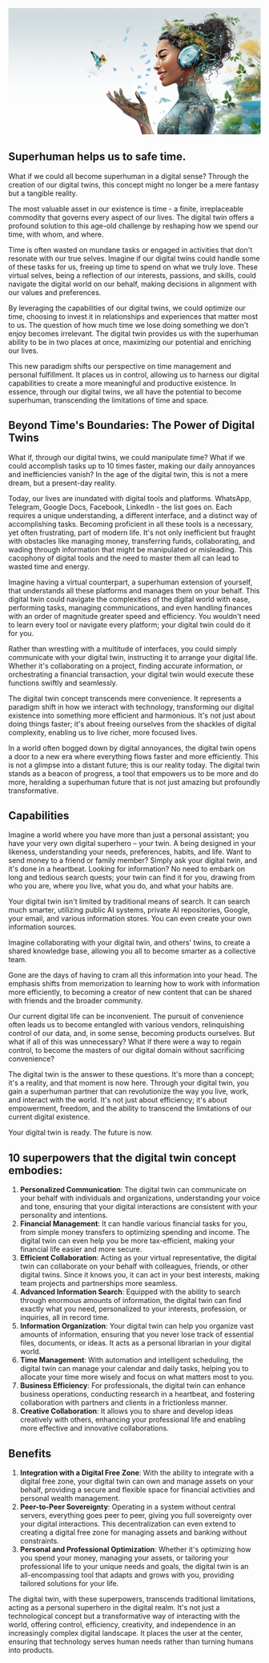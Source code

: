 
![](img/twin_happy_safetime.png)

## Superhuman helps us to safe time.

What if we could all become superhuman in a digital sense? Through the creation of our digital twins, this concept might no longer be a mere fantasy but a tangible reality.

The most valuable asset in our existence is time - a finite, irreplaceable commodity that governs every aspect of our lives. The digital twin offers a profound solution to this age-old challenge by reshaping how we spend our time, with whom, and where.

Time is often wasted on mundane tasks or engaged in activities that don't resonate with our true selves. Imagine if our digital twins could handle some of these tasks for us, freeing up time to spend on what we truly love. These virtual selves, being a reflection of our interests, passions, and skills, could navigate the digital world on our behalf, making decisions in alignment with our values and preferences.

By leveraging the capabilities of our digital twins, we could optimize our time, choosing to invest it in relationships and experiences that matter most to us. The question of how much time we lose doing something we don't enjoy becomes irrelevant. The digital twin provides us with the superhuman ability to be in two places at once, maximizing our potential and enriching our lives.

This new paradigm shifts our perspective on time management and personal fulfillment. It places us in control, allowing us to harness our digital capabilities to create a more meaningful and productive existence. In essence, through our digital twins, we all have the potential to become superhuman, transcending the limitations of time and space.

## Beyond Time's Boundaries: The Power of Digital Twins

What if, through our digital twins, we could manipulate time? What if we could accomplish tasks up to 10 times faster, making our daily annoyances and inefficiencies vanish? In the age of the digital twin, this is not a mere dream, but a present-day reality.

Today, our lives are inundated with digital tools and platforms. WhatsApp, Telegram, Google Docs, Facebook, LinkedIn - the list goes on. Each requires a unique understanding, a different interface, and a distinct way of accomplishing tasks. Becoming proficient in all these tools is a necessary, yet often frustrating, part of modern life. It's not only inefficient but fraught with obstacles like managing money, transferring funds, collaborating, and wading through information that might be manipulated or misleading. This cacophony of digital tools and the need to master them all can lead to wasted time and energy.

Imagine having a virtual counterpart, a superhuman extension of yourself, that understands all these platforms and manages them on your behalf. This digital twin could navigate the complexities of the digital world with ease, performing tasks, managing communications, and even handling finances with an order of magnitude greater speed and efficiency. You wouldn't need to learn every tool or navigate every platform; your digital twin could do it for you.

Rather than wrestling with a multitude of interfaces, you could simply communicate with your digital twin, instructing it to arrange your digital life. Whether it's collaborating on a project, finding accurate information, or orchestrating a financial transaction, your digital twin would execute these functions swiftly and seamlessly.

The digital twin concept transcends mere convenience. It represents a paradigm shift in how we interact with technology, transforming our digital existence into something more efficient and harmonious. It's not just about doing things faster; it's about freeing ourselves from the shackles of digital complexity, enabling us to live richer, more focused lives.

In a world often bogged down by digital annoyances, the digital twin opens a door to a new era where everything flows faster and more efficiently. This is not a glimpse into a distant future; this is our reality today. The digital twin stands as a beacon of progress, a tool that empowers us to be more and do more, heralding a superhuman future that is not just amazing but profoundly transformative.

## Capabilities

Imagine a world where you have more than just a personal assistant; you have your very own digital superhero – your twin. A being designed in your likeness, understanding your needs, preferences, habits, and life. Want to send money to a friend or family member? Simply ask your digital twin, and it's done in a heartbeat. Looking for information? No need to embark on long and tedious search quests; your twin can find it for you, drawing from who you are, where you live, what you do, and what your habits are.

Your digital twin isn't limited by traditional means of search. It can search much smarter, utilizing public AI systems, private AI repositories, Google, your email, and various information stores. You can even create your own information sources. 

Imagine collaborating with your digital twin, and others' twins, to create a shared knowledge base, allowing you all to become smarter as a collective team.

Gone are the days of having to cram all this information into your head. The emphasis shifts from memorization to learning how to work with information more efficiently, to becoming a creator of new content that can be shared with friends and the broader community.

Our current digital life can be inconvenient. The pursuit of convenience often leads us to become entangled with various vendors, relinquishing control of our data, and, in some sense, becoming products ourselves. But what if all of this was unnecessary? What if there were a way to regain control, to become the masters of our digital domain without sacrificing convenience?

The digital twin is the answer to these questions. It's more than a concept; it's a reality, and that moment is now here. Through your digital twin, you gain a superhuman partner that can revolutionize the way you live, work, and interact with the world. It's not just about efficiency; it's about empowerment, freedom, and the ability to transcend the limitations of our current digital existence.

Your digital twin is ready. The future is now.

## 10 superpowers that the digital twin concept embodies:

1. **Personalized Communication**: The digital twin can communicate on your behalf with individuals and organizations, understanding your voice and tone, ensuring that your digital interactions are consistent with your personality and intentions.
1. **Financial Management**: It can handle various financial tasks for you, from simple money transfers to optimizing spending and income. The digital twin can even help you be more tax-efficient, making your financial life easier and more secure.
1. **Efficient Collaboration**: Acting as your virtual representative, the digital twin can collaborate on your behalf with colleagues, friends, or other digital twins. Since it knows you, it can act in your best interests, making team projects and partnerships more seamless.
1. **Advanced Information Search**: Equipped with the ability to search through enormous amounts of information, the digital twin can find exactly what you need, personalized to your interests, profession, or inquiries, all in record time.
1. **Information Organization**: Your digital twin can help you organize vast amounts of information, ensuring that you never lose track of essential files, documents, or ideas. It acts as a personal librarian in your digital world.
1. **Time Management**: With automation and intelligent scheduling, the digital twin can manage your calendar and daily tasks, helping you to allocate your time more wisely and focus on what matters most to you.
1. **Business Efficiency**: For professionals, the digital twin can enhance business operations, conducting research in a heartbeat, and fostering collaboration with partners and clients in a frictionless manner.
1. **Creative Collaboration**: It allows you to share and develop ideas creatively with others, enhancing your professional life and enabling more effective and innovative collaborations.

## Benefits

1. **Integration with a Digital Free Zone**: With the ability to integrate with a digital free zone, your digital twin can own and manage assets on your behalf, providing a secure and flexible space for financial activities and personal wealth management.
1. **Peer-to-Peer Sovereignty**: Operating in a system without central servers, everything goes peer to peer, giving you full sovereignty over your digital interactions. This decentralization can even extend to creating a digital free zone for managing assets and banking without constraints.
1. **Personal and Professional Optimization**: Whether it's optimizing how you spend your money, managing your assets, or tailoring your professional life to your unique needs and goals, the digital twin is an all-encompassing tool that adapts and grows with you, providing tailored solutions for your life.

The digital twin, with these superpowers, transcends traditional limitations, acting as a personal superhero in the digital realm. It's not just a technological concept but a transformative way of interacting with the world, offering control, efficiency, creativity, and independence in an increasingly complex digital landscape. It places the user at the center, ensuring that technology serves human needs rather than turning humans into products.